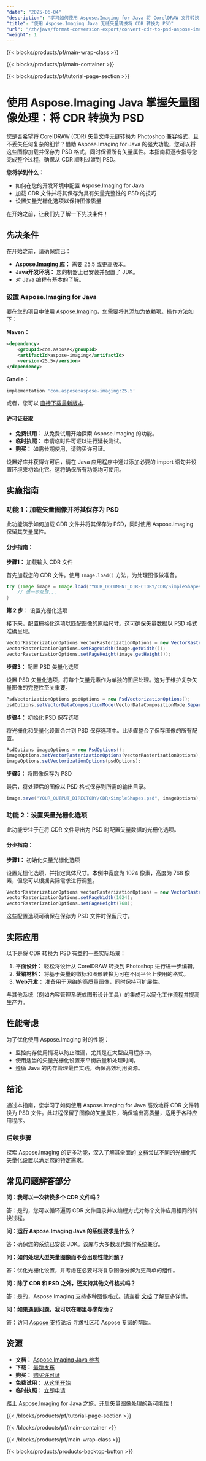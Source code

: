 ```yaml
---
"date": "2025-06-04"
"description": "学习如何使用 Aspose.Imaging for Java 将 CorelDRAW 文件转换为 Photoshop PSD 格式，并保留所有矢量细节。非常适合平面设计和市场营销。"
"title": "使用 Aspose.Imaging Java 无缝矢量转换将 CDR 转换为 PSD"
"url": "/zh/java/format-conversion-export/convert-cdr-to-psd-aspose-imaging-java/"
"weight": 1
---
```


{{< blocks/products/pf/main-wrap-class >}}

{{< blocks/products/pf/main-container >}}

{{< blocks/products/pf/tutorial-page-section >}}
# 使用 Aspose.Imaging Java 掌握矢量图像处理：将 CDR 转换为 PSD

您是否希望将 CorelDRAW (CDR) 矢量文件无缝转换为 Photoshop 兼容格式，且不丢失任何复杂的细节？借助 Aspose.Imaging for Java 的强大功能，您可以将这些图像加载并保存为 PSD 格式，同时保留所有矢量属性。本指南将逐步指导您完成整个过程，确保从 CDR 顺利过渡到 PSD。

**您将学到什么：**

- 如何在您的开发环境中配置 Aspose.Imaging for Java
- 加载 CDR 文件并将其保存为具有矢量完整性的 PSD 的技巧
- 设置矢量光栅化选项以保持图像质量

在开始之前，让我们先了解一下先决条件！

## 先决条件

在开始之前，请确保您已：

- **Aspose.Imaging 库：** 需要 25.5 或更高版本。
- **Java开发环境：** 您的机器上已安装并配置了 JDK。
- 对 Java 编程有基本的了解。

### 设置 Aspose.Imaging for Java

要在您的项目中使用 Aspose.Imaging，您需要将其添加为依赖项。操作方法如下：

**Maven：**
```xml
<dependency>
    <groupId>com.aspose</groupId>
    <artifactId>aspose-imaging</artifactId>
    <version>25.5</version>
</dependency>
```

**Gradle：**
```gradle
implementation 'com.aspose:aspose-imaging:25.5'
```

或者，您可以 [直接下载最新版本](https://releases。aspose.com/imaging/java/).

#### 许可证获取

- **免费试用：** 从免费试用开始探索 Aspose.Imaging 的功能。
- **临时执照：** 申请临时许可证以进行延长测试。
- **购买：** 如需长期使用，请购买许可证。

设置好库并获得许可后，请在 Java 应用程序中通过添加必要的 import 语句并设置环境来初始化它。这将确保所有功能均可使用。

## 实施指南

### 功能 1：加载矢量图像并将其保存为 PSD

此功能演示如何加载 CDR 文件并将其保存为 PSD，同时使用 Aspose.Imaging 保留其矢量属性。

#### 分步指南：

**步骤1：** 加载输入 CDR 文件

首先加载您的 CDR 文件。使用 `Image.load()` 方法，为处理图像做准备。

```java
try (Image image = Image.load("YOUR_DOCUMENT_DIRECTORY/CDR/SimpleShapes.cdr")) {
    // 进一步处理...
}
```

**第 2 步：** 设置光栅化选项

接下来，配置栅格化选项以匹配图像的原始尺寸。这可确保矢量数据以 PSD 格式准确呈现。

```java
VectorRasterizationOptions vectorRasterizationOptions = new VectorRasterizationOptions();
vectorRasterizationOptions.setPageWidth(image.getWidth());
vectorRasterizationOptions.setPageHeight(image.getHeight());
```

**步骤3：** 配置 PSD 矢量化选项

设置 PSD 矢量化选项，将每个矢量元素作为单独的图层处理。这对于维护复杂矢量图像的完整性至关重要。

```java
PsdVectorizationOptions psdOptions = new PsdVectorizationOptions();
psdOptions.setVectorDataCompositionMode(VectorDataCompositionMode.SeparateLayers);
```

**步骤4：** 初始化 PSD 保存选项

将光栅化和矢量化设置合并到 PSD 保存选项中。此步骤整合了保存图像的所有配置。

```java
PsdOptions imageOptions = new PsdOptions();
imageOptions.setVectorRasterizationOptions(vectorRasterizationOptions);
imageOptions.setVectorizationOptions(psdOptions);
```

**步骤5：** 将图像保存为 PSD

最后，将处理后的图像以 PSD 格式保存到所需的输出目录。

```java
image.save("YOUR_OUTPUT_DIRECTORY/CDR/SimpleShapes.psd", imageOptions);
```

### 功能 2：设置矢量光栅化选项

此功能专注于在将 CDR 文件导出为 PSD 时配置矢量数据的光栅化选项。

#### 分步指南：

**步骤1：** 初始化矢量光栅化选项

设置光栅化选项，并指定具体尺寸。本例中宽度为 1024 像素，高度为 768 像素，但您可以根据实际需求进行调整。

```java
VectorRasterizationOptions vectorRasterizationOptions = new VectorRasterizationOptions();
vectorRasterizationOptions.setPageWidth(1024);
vectorRasterizationOptions.setPageHeight(768);
```

这些配置选项可确保在保存为 PSD 文件时保留尺寸。

## 实际应用

以下是将 CDR 转换为 PSD 有益的一些实际场景：

1. **平面设计：** 轻松将设计从 CorelDRAW 转换到 Photoshop 进行进一步编辑。
2. **营销材料：** 将基于矢量的徽标和图形转换为可在不同平台上使用的格式。
3. **Web开发：** 准备用于网络的高质量图像，同时保持可扩展性。

与其他系统（例如内容管理系统或图形设计工具）的集成可以简化工作流程并提高生产力。

## 性能考虑

为了优化使用 Aspose.Imaging 时的性能：

- 监控内存使用情况以防止泄漏，尤其是在大型应用程序中。
- 使用适当的矢量光栅化设置来平衡质量和处理时间。
- 遵循 Java 的内存管理最佳实践，确保高效利用资源。

## 结论

通过本指南，您学习了如何使用 Aspose.Imaging for Java 高效地将 CDR 文件转换为 PSD 文件。此过程保留了图像的矢量属性，确保输出高质量，适用于各种应用程序。

### 后续步骤

探索 Aspose.Imaging 的更多功能，深入了解其全面的 [文档](https://reference.aspose.com/imaging/java/)尝试不同的光栅化和矢量化设置以满足您的特定需求。

## 常见问题解答部分

**问：我可以一次转换多个 CDR 文件吗？**

答：是的，您可以循环遍历 CDR 文件目录并以编程方式对每个文件应用相同的转换过程。

**问：运行 Aspose.Imaging Java 的系统要求是什么？**

答：确保您的系统已安装 JDK。该库与大多数现代操作系统兼容。

**问：如何处理大型矢量图像而不会出现性能问题？**

答：优化光栅化设置，并考虑在必要时将复杂图像分解为更简单的组件。

**问：除了 CDR 和 PSD 之外，还支持其他文件格式吗？**

答：是的，Aspose.Imaging 支持多种图像格式。请查看 [文档](https://reference.aspose.com/imaging/java/) 了解更多详情。

**问：如果遇到问题，我可以在哪里寻求帮助？**

答：访问 [Aspose 支持论坛](https://forum.aspose.com/c/imaging/10) 寻求社区和 Aspose 专家的帮助。

## 资源

- **文档：** [Aspose.Imaging Java 参考](https://reference.aspose.com/imaging/java/)
- **下载：** [最新发布](https://releases.aspose.com/imaging/java/)
- **购买：** [购买许可证](https://purchase.aspose.com/buy)
- **免费试用：** [从这里开始](https://releases.aspose.com/imaging/java/)
- **临时执照：** [立即申请](https://purchase.aspose.com/temporary-license/)

踏上 Aspose.Imaging for Java 之旅，开启矢量图像处理的新可能性！

{{< /blocks/products/pf/tutorial-page-section >}}

{{< /blocks/products/pf/main-container >}}

{{< /blocks/products/pf/main-wrap-class >}}

{{< blocks/products/products-backtop-button >}}